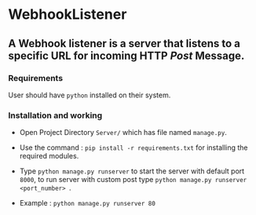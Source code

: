# WebhookListener

## A Webhook listener is a server that listens to a specific URL for incoming HTTP *Post* Message.

### Requirements 

User should have `python` installed on their system.

### Installation and working

- Open Project Directory `Server/` which has file named `manage.py`.

- Use the command :
``` pip install -r requirements.txt ``` for installing the required modules.

- Type `python manage.py runserver` to start the server with default port `8000`, to run server with custom post type `python manage.py runserver <port_number> `.
- Example : `python manage.py runserver 80`
